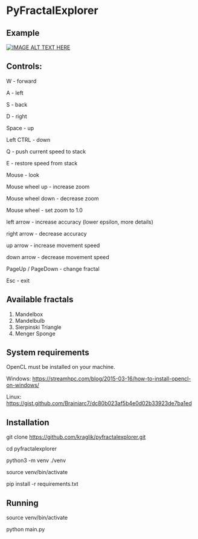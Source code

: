 # PyFractalExplorer

## Example

[![IMAGE ALT TEXT HERE](https://img.youtube.com/vi/rY8E3OwOmJo/0.jpg)](https://www.youtube.com/watch?v=rY8E3OwOmJo)

## Controls:

W - forward

A - left

S - back

D - right

Space - up

Left CTRL - down

Q - push current speed to stack

E - restore speed from stack

Mouse - look

Mouse wheel up - increase zoom

Mouse wheel down - decrease zoom

Mouse wheel - set zoom to 1.0

left arrow - increase accuracy (lower epsilon, more details)

right arrow - decrease accuracy

up arrow - increase movement speed

down arrow - decrease movement speed

PageUp / PageDown - change fractal

Esc - exit

## Available fractals
1. Mandelbox
2. Mandelbulb
3. Sierpinski Triangle
4. Menger Sponge


## System requirements

OpenCL must be installed on your machine.

Windows: https://streamhpc.com/blog/2015-03-16/how-to-install-opencl-on-windows/

Linux: https://gist.github.com/Brainiarc7/dc80b023af5b4e0d02b33923de7ba1ed


## Installation

git clone https://github.com/kraglik/pyfractalexplorer.git

cd pyfractalexplorer

python3 -m venv ./venv

source venv/bin/activate

pip install -r requirements.txt

## Running
source venv/bin/activate

python main.py
